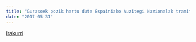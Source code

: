 ```yaml
---
title: "Gurasoek pozik hartu dute Espainiako Auzitegi Nazionalak tramitazioa gelditu izana "
date: "2017-05-31"
---
```

[Irakurri](https://guaixe.eus/altsasu/1496233577053-gurasoek-pozik-hartu-dute-espainiako-auzitegi-nazionalak-tramitazioa-gelditu-izana)
